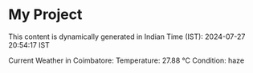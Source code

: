 # My Project

This content is dynamically generated in Indian Time (IST): 2024-07-27 20:54:17 IST


Current Weather in Coimbatore:
Temperature: 27.88 °C
Condition: haze
